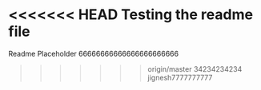 <<<<<<< HEAD
Testing the readme file 
=======
Readme Placeholder
66666666666666666666666
>>>>>>> origin/master
34234234234
jignesh7777777777